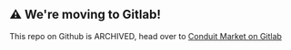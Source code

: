## ⚠️ We're moving to Gitlab!

This repo on Github is ARCHIVED, head over to [Conduit Market on Gitlab](https://gitlab.com/conduit-btc/conduit-market-client)
